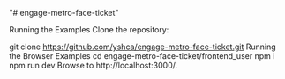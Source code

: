 "# engage-metro-face-ticket" 

Running the Examples
Clone the repository:

git clone https://github.com/yshca/engage-metro-face-ticket.git
Running the Browser Examples
cd engage-metro-face-ticket/frontend_user 
npm i
npm run dev
Browse to http://localhost:3000/.
